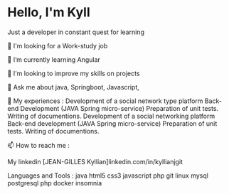 # Hello, I'm Kyll

Just a developer in constant quest for learning 

🔭 I'm looking for a Work-study job

🌱 I’m currently learning Angular

👯 I'm looking to improve my skills on projects 

💬 Ask me about java, Springboot, Javascript, 

📄 My experiences : Development of a social network type platform 
                    Back-end Development (JAVA Spring micro-service)
                    Preparation of unit tests.
                    Writing of documentions. Development of a social networking platform Back-end development (JAVA Spring micro-service) Preparation of unit tests. Writing of                                  documentions.
 

📫 How to reach me :

My linkedin
[JEAN-GILLES Kyllian]linkedin.com/in/kyllianjgit


Languages and Tools :
 java html5 css3 javascript php git linux mysql postgresql php docker insomnia 

